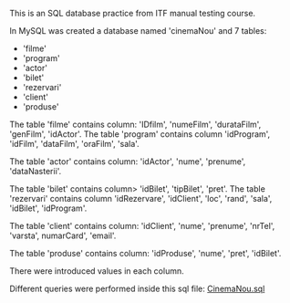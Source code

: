 This is an SQL database practice from ITF manual testing course. 

In MySQL was created a database named 'cinemaNou' and 7 tables: 

* 'filme'
* 'program'
* 'actor'
* 'bilet'
* 'rezervari'
* 'client'
* 'produse'

The table 'filme' contains column: 'IDfilm', 'numeFilm', 'durataFilm', 'genFilm', 'idActor'. The table 'program' contains column 'idProgram', 'idFilm', 'dataFilm', 'oraFilm', 'sala'. 

The table 'actor' contains column: 'idActor', 'nume', 'prenume', 'dataNasterii'. 

The table 'bilet' contains column> 'idBilet', 'tipBilet', 'pret'. The table 'rezervari' contains column 'idRezervare', 'idClient', 'loc', 'rand', 'sala', 'idBilet', 'idProgram'. 

The table 'client' contains column: 'idClient', 'nume', 'prenume', 'nrTel', 'varsta', numarCard', 'email'. 

The table 'produse' contains column: 'idProduse', 'nume', 'pret', 'idBilet'. 

There were introduced values in each column.

Different queries were performed inside this sql file: [CinemaNou.sql](https://github.com/matyasmelinda/SQL-practice/blob/cda48ecdff2db21390fc755d86049610e43e3dee/Cinema.sql)

